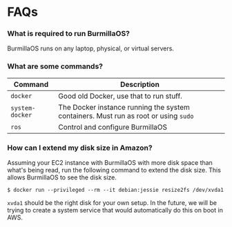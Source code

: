 # FAQs

### What is required to run BurmillaOS?

BurmillaOS runs on any laptop, physical, or virtual servers.

### What are some commands?

Command | Description
--------|------------
`docker`| Good old Docker, use that to run stuff.
`system-docker` | The Docker instance running the system containers.  Must run as root or using `sudo`
`ros` | Control and configure BurmillaOS


### How can I extend my disk size in Amazon?

Assuming your EC2 instance with BurmillaOS with more disk space than what's being read, run the following command to extend the disk size. This allows BurmillaOS to see the disk size.

```
$ docker run --privileged --rm --it debian:jessie resize2fs /dev/xvda1
```

`xvda1` should be the right disk for your own setup. In the future, we will be trying to create a system service that would automatically do this on boot in AWS.
